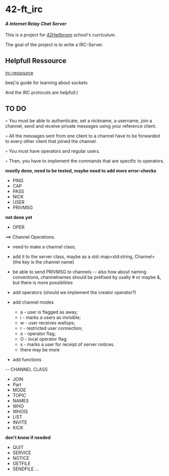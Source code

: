 # 42-ft_irc
#### *A Internet Relay Chat Server*
This is a project for [42Heilbronn](https://www.42heilbronn.de/en/curriculum/) school's curriculum.

The goal of the project is to write a IRC-Server.

## Helpfull Ressource
[irc-ressource](https://github.com/barimehdi77/ft_irc)

beej'is guide for learning about sockets

And the IRC protocols are helpfull:)

## TO DO
◦ You must be able to authenticate, set a nickname, a username, join a channel,
send and receive private messages using your reference client.

◦ All the messages sent from one client to a channel have to be forwarded to
every other client that joined the channel.

◦ You must have operators and regular users.

◦ Then, you have to implement the commands that are specific to operators.

__mostly done, need to be tested, maybe need to add more error-checks__
- PING
- CAP
- PASS
- NICK
- USER
- PRIVMSG

__not done yet__

- OPER

==> Channel Operations:
+ need to make a channel class;
+ add it to the server class, maybe as a std::map<std:string, Channel> (the key is the channel name)
+ be able to send PRIVMSG to channels
  -- also how about naming conventions, channelnames should be prefixed by usally # or maybe &, but there is more possiblities
+ add operators (should we implement the creator operator?)
+ add channel modes
  - a - user is flagged as away;
  - i - marks a users as invisible;
  - w - user receives wallops;
  - r - restricted user connection;
  - o - operator flag;
  - O - local operator flag;
  - s - marks a user for receipt of server notices.
  - there may be more

+ add functions

-- CHANNEL CLASS

- JOIN
- Part
- MODE
- TOPIC
- NAMES
- WHO
- WHOIS
- LIST
- INVITE
- KICK

__don't know if needed__
- QUIT
- SERVICE
- NOTICE
- GETFILE
- SENDFILE
...
